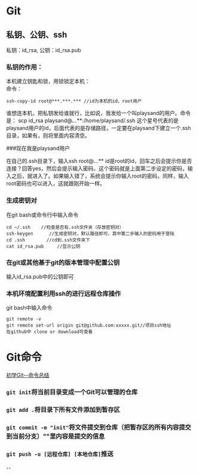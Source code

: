 # Git

## 私钥、公钥、ssh

私钥：id_rsa, 公钥：id_rsa.pub

### 私钥的作用：
本机建立钥匙和锁，用锁锁定本机：    
命令：
```
ssh-copy-id root@***.***.*** //id为本机的id，root用户
```
谁想连本机，把私钥发给谁就行，比如说，我发给一个叫playsand的用户。命令是：
scp id_rsa playsand@***.***.*.***:/home/playsand/.ssh  这个星号代表的是playsand用户的id，后面代表的是存储路径，一定要在playsand下建立一个.ssh目录，如果有，则将里面内容清空。

###现在我是playsand用户

在自己的.ssh目录下，输入ssh root@***.***.*.*** id是root的id，回车之后会提示你是否连接？回答yes，然后会提示输入密码，这个密码就是上面第二步设定的密码，输入之后，就进入了。如果输入错了，系统会提示你输入root的密码，同样，输入root密码也可以进入，这就跟刚开始一样。

### 生成密钥对
在git bash或命令行中输入命令
```
cd ~/.ssh    //检查是否有.ssh文件夹（存放密钥对）
ssh-keygen      //生成密钥对，默认路径即可，其中第二步输入的密码用于登陆
cd .ssh        //cd到.ssh文件夹下
cat id_rsa.pub     //显示公钥
```

### 在git或其他基于git的版本管理中配置公钥
输入id_rsa.pub中的公钥即可

### 本机环境配置利用ssh的进行远程仓库操作
git bash中输入命令
```
git remote -v
git remote set-url origin git@github.com:xxxxx.git//项目ssh地址
在github中 clone or download可查看
```

# Git命令 
[初学Git--命令总结](https://www.cnblogs.com/chris0710/p/8925977.html)

### `git init`将当前目录变成一个Git可以管理的仓库

### `git add .`将目录下所有文件添加到暂存区

### `git commit -m "init"`将文件提交到仓库（把暂存区的所有内容提交到当前分支）""里内容是提交的信息

### `git push -u [远程仓库] [本地仓库]`推送

### ``

